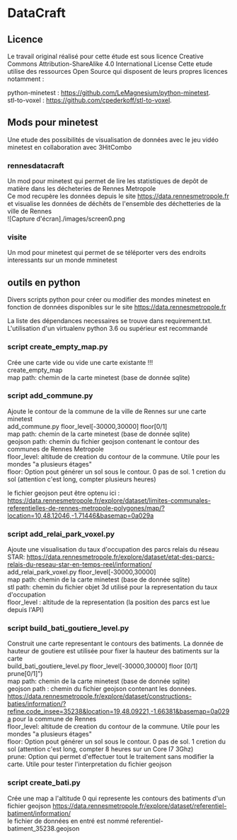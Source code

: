 # DataCraft


## Licence
Le travail original réalisé pour cette étude est sous licence Creative Commons Attribution-ShareAlike 4.0 International License
Cette etude utilise des ressources Open Source qui disposent de leurs propres licences notamment :  

python-minetest : https://github.com/LeMagnesium/python-minetest.  
stl-to-voxel : https://github.com/cpederkoff/stl-to-voxel.  


## Mods pour minetest

Une etude des possibilités de visualisation de données avec le jeu vidéo minetest en collaboration avec 3HitCombo

### rennesdatacraft

Un mod pour minetest qui permet de lire les statistiques de depôt de matière dans les décheteries de Rennes Metropole  
Ce mod recupère les données depuis le site https://data.rennesmetropole.fr et visualise les données de déchêts de l'ensemble des déchetteries de la ville de Rennes  
![Capture d'écran]./images/screen0.png


### visite

Un mod pour minetest qui permet de se téléporter vers des endroits interessants sur un monde mminetest  

## outils en python
Divers scripts python pour créer ou modifier des mondes minetest en fonction de données disponibles sur le site https://data.rennesmetropole.fr  

La liste des dépendances necessaires se trouve dans requirement.txt. L'utilisation d'un virtualenv python 3.6 ou supérieur est recommandé  

### script create_empty_map.py
Crée une carte vide ou vide une carte existante !!!  
create_empty_map <map path>  
map path: chemin de la carte minetest (base de donnée sqlite)  

### script add_commune.py
Ajoute le contour de la commune de la ville de Rennes sur une carte minetest  
add_commune.py <map path> <geojson path> floor_level[-30000,30000] floor[0/1]  
map path: chemin de la carte minetest (base de donnée sqlite)  
geojson path: chemin du fichier geojson contenant le contour des communes de Rennes Metropole  
floor_level: altitude de creation du contour de la commune. Utile pour les mondes "a plusieurs étages"  
floor: Option pout générer un sol sous le contour. 0 pas de sol. 1 cretion du sol (attention c'est long, compter plusieurs heures)  

le fichier geojson peut être optenu ici : https://data.rennesmetropole.fr/explore/dataset/limites-communales-referentielles-de-rennes-metropole-polygones/map/?location=10,48.12046,-1.71446&basemap=0a029a  


###  script add_relai_park_voxel.py
Ajoute une visualisation du taux d'occupation des parcs relais du réseau STAR: https://data.rennesmetropole.fr/explore/dataset/etat-des-parcs-relais-du-reseau-star-en-temps-reel/information/  
add_relai_park_voxel.py <map path> <stl path> floor_level[-30000,30000]  
map path: chemin de la carte minetest (base de donnée sqlite)  
stl path: chemin du fichier objet 3d utilisé pour la representation du taux d'occupation  
floor_level : altitude de la representation (la position des parcs est lue depuis l'API)  

###  script build_bati_goutiere_level.py
Construit une carte representant le contours des batiments. La donnée de hauteur de goutiere est utilisée pour fixer la hauteur des batiments sur la carte  
build_bati_goutiere_level.py <map path> <geojson path> floor_level[-30000,30000] floor [0/1] prune[0/1]")  
map path: chemin de la carte minetest (base de donnée sqlite)  
geojson path : chemin du fichier geojson contenant les données. https://data.rennesmetropole.fr/explore/dataset/constructions-baties/information/?refine.code_insee=35238&location=19,48.09221,-1.66381&basemap=0a029a pour la commune de Rennes  
floor_level: altitude de creation du contour de la commune. Utile pour les mondes "a plusieurs étages"  
floor: Option pout générer un sol sous le contour. 0 pas de sol. 1 cretion du sol (attention c'est long, compter 8 heures sur un Core I7 3Ghz)  
prune: Option qui permet d'effectuer tout le traitement sans modifier la carte. Utile pour tester l'interpretation du fichier geojson  

### script create_bati.py
Crée une map a l'altitude 0 qui represente les contours des batiments d'un fichier geojson https://data.rennesmetropole.fr/explore/dataset/referentiel-batiment/information/  
le fichier de données en entré est nommé referentiel-batiment_35238.geojson  


